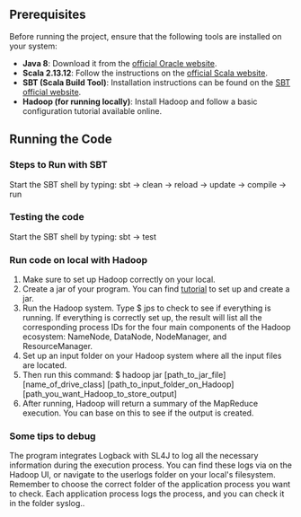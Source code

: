 ## Prerequisites

Before running the project, ensure that the following tools are installed on your system:

- **Java 8**: Download it from the [official Oracle website](https://www.oracle.com/java/technologies/javase-jdk8-downloads.html).
- **Scala 2.13.12**: Follow the instructions on the [official Scala website](https://www.scala-lang.org/download/).
- **SBT (Scala Build Tool)**: Installation instructions can be found on the [SBT official website](https://www.scala-sbt.org/download.html).
- **Hadoop (for running locally)**: Install Hadoop and follow a basic configuration tutorial available online.

## Running the Code

### Steps to Run with SBT
Start the SBT shell by typing: sbt -> clean -> reload -> update -> compile -> run

### Testing the code
Start the SBT shell by typing: sbt -> test

### Run code on local with Hadoop
1. Make sure to set up Hadoop correctly on your local.
2. Create a jar of your program. You can find [tutorial](https://www.baeldung.com/scala/sbt-fat-jar) to set up and create a jar.
3. Run the Hadoop system. Type $ jps to check to see if everything is running. If everything is correctly set up, the result will list all the corresponding process IDs for the four main components of the Hadoop ecosystem: NameNode, DataNode, NodeManager, and ResourceManager. 
4. Set up an input folder on your Hadoop system where all the input files are located.
5. Then run this command: $ hadoop jar [path_to_jar_file] [name_of_drive_class] [path_to_input_folder_on_Hadoop] [path_you_want_Hadoop_to_store_output]
6. After running, Hadoop will return a summary of the MapReduce execution. You can base on this to see if the output is created.

### Some tips to debug
The program integrates Logback with SL4J to log all the necessary information during the execution process. You can find these logs via on the Hadoop UI, or navigate to the userlogs folder on your local's filesystem. Remember to choose the correct folder of the application process you want to check. Each application process logs the process, and you can check it in the folder syslog..

